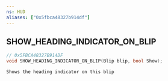 ```yaml
---
ns: HUD
aliases: ["0x5fbca48327b914df"]
---
```

## SHOW_HEADING_INDICATOR_ON_BLIP

```c
// 0x5FBCA48327B914DF
void SHOW_HEADING_INDICATOR_ON_BLIP(Blip blip, bool Show);
```

```
Shows the heading indicator on this blip
```
